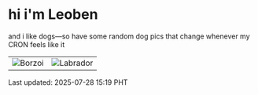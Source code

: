 # hi i'm Leoben

and i like dogs—so have some random dog pics that change whenever my CRON feels like it

|  |  |
|--------|----------|
| ![Borzoi](https://random-dog-vercel.vercel.app/api/random-borzoi?v=1753687142) | ![Labrador](https://random-dog-vercel.vercel.app/api/random-labrador?v=1753687142) |

Last updated: 2025-07-28 15:19 PHT
